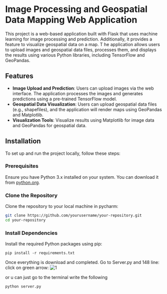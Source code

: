 # Image Processing and Geospatial Data Mapping Web Application

This project is a web-based application built with Flask that uses machine learning for image processing and prediction.
Additionally, it provides a feature to visualize geospatial data on a map. T
he application allows users to upload images and geospatial data files, processes them, and displays the results using various Python libraries, including TensorFlow and GeoPandas.

## Features

- **Image Upload and Prediction**: Users can upload images via the web interface. The application processes the images and generates predictions using a pre-trained TensorFlow model.
- **Geospatial Data Visualization**: Users can upload geospatial data files (e.g., shapefiles), and the application will render maps using GeoPandas and Matplotlib.
- **Visualization Tools**: Visualize results using Matplotlib for image data and GeoPandas for geospatial data.

## Installation

To set up and run the project locally, follow these steps:

### Prerequisites

Ensure you have Python 3.x installed on your system. You can download it from [python.org](https://www.python.org/downloads/).

### Clone the Repository

Clone the repository to your local machine in pycharm:

```bash
git clone https://github.com/yourusername/your-repository.git
cd your-repository
```

### Install Dependencies

Install the required Python packages using pip:
```
pip install -r requirements.txt
```

Once everything is download and completed. 
Go to Server.py and 148 line: click on green arrow:
![1](https://github.com/user-attachments/assets/26fd9922-d4e1-4ead-b124-7754dec4932b)

or u can just go to the terminal write the following
```
python server.py
```

